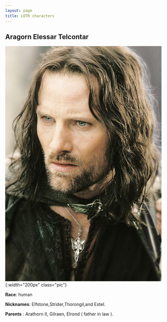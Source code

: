 ```yaml
---
layout: page
title: LOTR characters
---
```

 
## Aragorn Elessar Telcontar 
![](aragorn_better.jpg){:width="200px" class="pic"}
  
 **Race**: human 
 
**Nicknames**: Elfstone,Strider,Thorongil,and Estel.

**Parents** : Arathorn II, Gilraen, Elrond ( father in law ).
